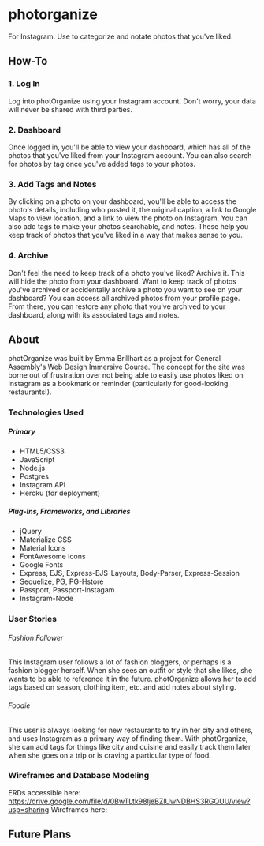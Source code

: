 # photorganize
For Instagram. Use to categorize and notate photos that you've liked.

## How-To
### 1. Log In
Log into photOrganize using your Instagram account. Don't worry, your data will never be shared with third parties.
### 2. Dashboard
Once logged in, you'll be able to view your dashboard, which has all of the photos that you've liked from your Instagram account. You can also search for photos by tag once you've added tags to your photos.
### 3. Add Tags and Notes
By clicking on a photo on your dashboard, you'll be able to access the photo's details, including who posted it, the original caption, a link to Google Maps to view location, and a link to view the photo on Instagram. You can also add tags to make your photos searchable, and notes. These help you keep track of photos that you've liked in a way that makes sense to you.
### 4. Archive
Don't feel the need to keep track of a photo you've liked? Archive it. This will hide the photo from your dashboard. Want to keep track of photos you've archived or accidentally archive a photo you want to see on your dashboard? You can access all archived photos from your profile page. From there, you can restore any photo that you've archived to your dashboard, along with its associated tags and notes.

## About
photOrganize was built by Emma Brillhart as a project for General Assembly's Web Design Immersive Course. The concept for the site was borne out of frustration over not being able to easily use photos liked on Instagram as a bookmark or reminder (particularly for good-looking restaurants!).

### Technologies Used
##### Primary
- HTML5/CSS3 
- JavaScript 
- Node.js
- Postgres
- Instagram API
- Heroku (for deployment)

##### Plug-Ins, Frameworks, and Libraries
- jQuery
- Materialize CSS
- Material Icons
- FontAwesome Icons
- Google Fonts
- Express, EJS, Express-EJS-Layouts, Body-Parser, Express-Session
- Sequelize, PG, PG-Hstore
- Passport, Passport-Instagam
- Instagram-Node

### User Stories
###### Fashion Follower
This Instagram user follows a lot of fashion bloggers, or perhaps is a fashion blogger herself. When she sees an outfit or style that she likes, she wants to be able to reference it in the future. photOrganize allows her to add tags based on season, clothing item, etc. and add notes about styling.
###### Foodie
This user is always looking for new restaurants to try in her city and others, and uses Instagram as a primary way of finding them. With photOrganize, she can add tags for things like city and cuisine and easily track them later when she goes on a trip or is craving a particular type of food.

### Wireframes and Database Modeling
ERDs accessible here: https://drive.google.com/file/d/0BwTLtk98IjeBZlUwNDBHS3RGQUU/view?usp=sharing
Wireframes here: 

## Future Plans
